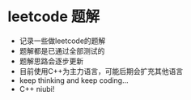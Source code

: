 # leetcode 题解
- 记录一些做leetcode的题解
- 题解都是已通过全部测试的
- 题解思路会逐步更新
- 目前使用C++为主力语言，可能后期会扩充其他语言
- keep thinking and keep coding...
- C++ niubi!
